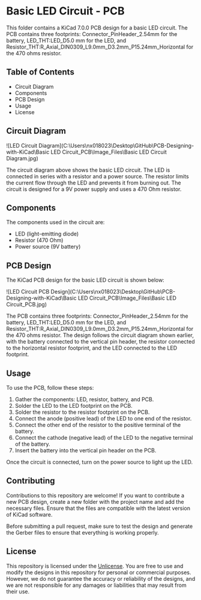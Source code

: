 # Basic LED Circuit - PCB

This folder contains a KiCad 7.0.0 PCB design for a basic LED circuit. The PCB contains three footprints: Connector_PinHeader_2.54mm for the battery, LED_THT:LED_D5.0 mm for the LED, and Resistor_THT:R_Axial_DIN0309_L9.0mm_D3.2mm_P15.24mm_Horizontal for the 470 ohms resistor.

## Table of Contents
- Circuit Diagram
- Components
- PCB Design
- Usage
- License

## Circuit Diagram

![LED Circuit Diagram](C:\Users\nx018023\Desktop\GitHub\PCB-Designing-with-KiCad\Basic LED Circuit_PCB\Image_Files\Basic LED Circuit Diagram.jpg) 

The circuit diagram above shows the basic LED circuit. The LED is connected in series with a resistor and a power source. The resistor limits the current flow through the LED and prevents it from burning out. The circuit is designed for a 9V power supply and uses a 470 Ohm resistor.

## Components

The components used in the circuit are:

- LED (light-emitting diode)
- Resistor (470 Ohm)
- Power source (9V battery)

## PCB Design

The KiCad PCB design for the basic LED circuit is shown below:

![LED Circuit PCB Design](C:\Users\nx018023\Desktop\GitHub\PCB-Designing-with-KiCad\Basic LED Circuit_PCB\Image_Files\Basic LED Circuit_PCB.jpg)  

The PCB contains three footprints: Connector_PinHeader_2.54mm for the battery, LED_THT:LED_D5.0 mm for the LED, and Resistor_THT:R_Axial_DIN0309_L9.0mm_D3.2mm_P15.24mm_Horizontal for the 470 ohms resistor. The design follows the circuit diagram shown earlier, with the battery connected to the vertical pin header, the resistor connected to the horizontal resistor footprint, and the LED connected to the LED footprint.

## Usage

To use the PCB, follow these steps:

1. Gather the components: LED, resistor, battery, and PCB.
2. Solder the LED to the LED footprint on the PCB.
3. Solder the resistor to the resistor footprint on the PCB.
4. Connect the anode (positive lead) of the LED to one end of the resistor.
5. Connect the other end of the resistor to the positive terminal of the battery.
6. Connect the cathode (negative lead) of the LED to the negative terminal of the battery.
7. Insert the battery into the vertical pin header on the PCB.
   
Once the circuit is connected, turn on the power source to light up the LED.

## Contributing

Contributions to this repository are welcome! If you want to contribute a new PCB design, create a new folder with the project name and add the necessary files. Ensure that the files are compatible with the latest version of KiCad software.

Before submitting a pull request, make sure to test the design and generate the Gerber files to ensure that everything is working properly.

## License

This repository is licensed under the [Unlicense](https://unlicense.org). You are free to use and modify the designs in this repository for personal or commercial purposes. However, we do not guarantee the accuracy or reliability of the designs, and we are not responsible for any damages or liabilities that may result from their use.